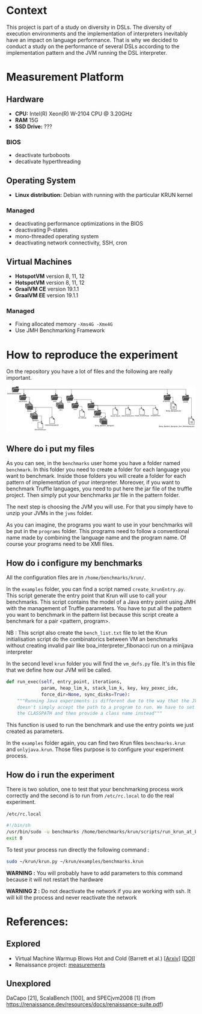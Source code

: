 # Context

This project is part of a study on diversity in DSLs. The diversity of execution
environments and the implementation of interpreters inevitably have an impact on
language performance. That is why we decided to conduct a study on the performance 
of several DSLs according to the implementation pattern and the JVM running the DSL
interpreter. 

# Measurement Platform

## Hardware

- **CPU:** Intel(R) Xeon(R) W-2104 CPU @ 3.20GHz
- **RAM** 15G
- **SSD Drive:** ???


### BIOS

- deactivate turboboots
- decativate hyperthreading

## Operating System

- **Linux distribution:** Debian with running with the particular KRUN kernel

### Managed

- deactivating performance optimizations in the BIOS
- deactivating P-states
- mono-threaded operating system
- deactivating network connectivity, SSH, cron

## Virtual Machines

- **HotspotVM** version 8, 11, 12
- **HotspotVM** version 8, 11, 12
- **GraalVM CE** version 19.1.1
- **GraalVM EE** version 19.1.1

### Managed

- Fixing allocated memory `-Xms4G -Xmx4G`
- Use JMH Benchmarking Framework


# How to reproduce the experiment

On the repository you have a lot of files and the following are really important.

![Important files in the project](./Experiment.png)

## Where do i put my files

As you can see, in the `benchmarks` user home you have a folder named `benchmark`. 
In this folder you need to create a folder for each language you want to benchmark.
Inside those folders you will create a folder for each pattern of implementation of
your interpreter. Moreover, if you want to benchmark Truffle languages, you need to
put here the jar file of the truffle project.
Then simply put your benchmarks jar file in the pattern folder.

The next step is choosing the JVM you will use. For that you simply have to unzip your
JVMs in the `jvms` folder.

As you can imagine, the programs you want to use in your benchmarks will be put in the
`programs` folder. This programs need to follow a conventional name made by combining
the language name and the program name. Of course your programs need to be XMI files.

## How do i configure my benchmarks

All the configuration files are in `/home/benchmarks/krun/`.

In the `examples` folder, you can find a script named `create_krunEntry.py`. This script
generate the entry point that Krun will use to call your benchmarks. This script contains
the model of a Java entry point using JMH with the management of Truffle parameters.
You have to put all the pattern you want to benchmark in the pattern list because this
script create a benchmark for a pair <pattern, program>. 

NB : This script also create the `bench_list.txt` file to let the Krun initialisation script 
do the combinatorics between VM an benchmarks without creating invalid pair like 
boa_interpreter_fibonacci run on a minijava interpreter

In the second level `krun` folder you will find the `vm_defs.py` file. It's in this 
file that we define how our JVM will be called.

``` python
def run_exec(self, entry_point, iterations,
             param, heap_lim_k, stack_lim_k, key, key_pexec_idx,
             force_dir=None, sync_disks=True):
    """Running Java experiments is different due to the way that the JVM
    doesn't simply accept the path to a program to run. We have to set
    the CLASSPATH and then provide a class name instead"""
```

This function is used to run the benchmark and use the entry points we just created as parameters.

In the `examples` folder again, you can find two Krun files `benchmarks.krun` and `onlyjava.krun`.
Those files purpose is to configure your experiment process.  

## How do i run the experiment

There is two solution, one to test that your benchmarking process work correctly and the second
is to run from `/etc/rc.local` to do the real experiment.

`/etc/rc.local`
``` sh
#!/bin/sh
/usr/bin/sudo -u benchmarks /home/benchmarks/krun/scripts/run_krun_at_boot /home/benchmarks/krun/examples/benchmarks.krun
exit 0
```

To test your process run directly the following command :
``` sh
sudo ~/krun/krun.py ~/krun/examples/benchmarks.krun
```
**WARNING :** You will probably have to add parameters to this command because it will not restart the hardware

**WARNING 2 :** Do not deactivate the network if you are working with ssh. It will kill the process and never reactivate the network


# References:

## Explored 
- Virtual Machine Warmup Blows Hot and Cold (Barrett et al.) \[[Arxiv](https://arxiv.org/abs/1602.00602)\] \[[DOI](http://dx.doi.org/10.1145/3133876)\]
- Renaissance project: [measurements](https://github.com/renaissance-benchmarks/measurements)

## Unexplored

DaCapo [21], ScalaBench [100], and SPECjvm2008 [1] (from https://renaissance.dev/resources/docs/renaissance-suite.pdf)
